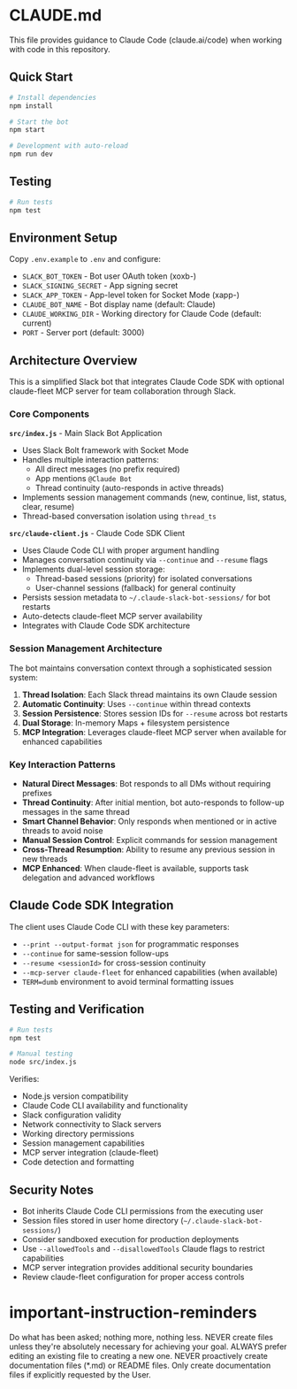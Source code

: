 # CLAUDE.md

This file provides guidance to Claude Code (claude.ai/code) when working with code in this repository.

## Quick Start

```bash
# Install dependencies
npm install

# Start the bot
npm start

# Development with auto-reload
npm run dev
```

## Testing

```bash
# Run tests
npm test
```

## Environment Setup

Copy `.env.example` to `.env` and configure:
- `SLACK_BOT_TOKEN` - Bot user OAuth token (xoxb-)
- `SLACK_SIGNING_SECRET` - App signing secret
- `SLACK_APP_TOKEN` - App-level token for Socket Mode (xapp-)
- `CLAUDE_BOT_NAME` - Bot display name (default: Claude)
- `CLAUDE_WORKING_DIR` - Working directory for Claude Code (default: current)
- `PORT` - Server port (default: 3000)

## Architecture Overview

This is a simplified Slack bot that integrates Claude Code SDK with optional claude-fleet MCP server for team collaboration through Slack.

### Core Components

**`src/index.js`** - Main Slack Bot Application
- Uses Slack Bolt framework with Socket Mode
- Handles multiple interaction patterns:
  - All direct messages (no prefix required)
  - App mentions `@Claude Bot`
  - Thread continuity (auto-responds in active threads)
- Implements session management commands (new, continue, list, status, clear, resume)
- Thread-based conversation isolation using `thread_ts`

**`src/claude-client.js`** - Claude Code SDK Client
- Uses Claude Code CLI with proper argument handling
- Manages conversation continuity via `--continue` and `--resume` flags
- Implements dual-level session storage:
  - Thread-based sessions (priority) for isolated conversations
  - User-channel sessions (fallback) for general continuity
- Persists session metadata to `~/.claude-slack-bot-sessions/` for bot restarts
- Auto-detects claude-fleet MCP server availability
- Integrates with Claude Code SDK architecture

### Session Management Architecture

The bot maintains conversation context through a sophisticated session system:

1. **Thread Isolation**: Each Slack thread maintains its own Claude session
2. **Automatic Continuity**: Uses `--continue` within thread contexts
3. **Session Persistence**: Stores session IDs for `--resume` across bot restarts
4. **Dual Storage**: In-memory Maps + filesystem persistence
5. **MCP Integration**: Leverages claude-fleet MCP server when available for enhanced capabilities

### Key Interaction Patterns

- **Natural Direct Messages**: Bot responds to all DMs without requiring prefixes
- **Thread Continuity**: After initial mention, bot auto-responds to follow-up messages in the same thread
- **Smart Channel Behavior**: Only responds when mentioned or in active threads to avoid noise
- **Manual Session Control**: Explicit commands for session management
- **Cross-Thread Resumption**: Ability to resume any previous session in new threads
- **MCP Enhanced**: When claude-fleet is available, supports task delegation and advanced workflows

## Claude Code SDK Integration

The client uses Claude Code CLI with these key parameters:
- `--print --output-format json` for programmatic responses
- `--continue` for same-session follow-ups
- `--resume <sessionId>` for cross-session continuity
- `--mcp-server claude-fleet` for enhanced capabilities (when available)
- `TERM=dumb` environment to avoid terminal formatting issues

## Testing and Verification

```bash
# Run tests
npm test

# Manual testing
node src/index.js
```

Verifies:
- Node.js version compatibility
- Claude Code CLI availability and functionality
- Slack configuration validity
- Network connectivity to Slack servers
- Working directory permissions
- Session management capabilities
- MCP server integration (claude-fleet)
- Code detection and formatting

## Security Notes

- Bot inherits Claude Code CLI permissions from the executing user
- Session files stored in user home directory (`~/.claude-slack-bot-sessions/`)
- Consider sandboxed execution for production deployments
- Use `--allowedTools` and `--disallowedTools` Claude flags to restrict capabilities
- MCP server integration provides additional security boundaries
- Review claude-fleet configuration for proper access controls

# important-instruction-reminders
Do what has been asked; nothing more, nothing less.
NEVER create files unless they're absolutely necessary for achieving your goal.
ALWAYS prefer editing an existing file to creating a new one.
NEVER proactively create documentation files (*.md) or README files. Only create documentation files if explicitly requested by the User.